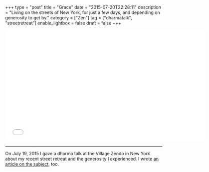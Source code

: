 +++
type = "post"
title = "Grace"
date = "2015-07-20T22:28:11"
description = "Living on the streets of New York, for just a few days, and depending on generosity to get by."
category = ["Zen"]
tag = ["dharmatalk", "streetretreat"]
enable_lightbox = false
draft = false
+++

<iframe style="border: none" src="//html5-player.libsyn.com/embed/episode/id/3686554/height/360/width/640/theme/legacy/direction/no/autoplay/no/autonext/no/thumbnail/yes/preload/no/no_addthis/no/" height="360" width="640" scrolling="no"  allowfullscreen webkitallowfullscreen mozallowfullscreen oallowfullscreen msallowfullscreen></iframe>

<hr />
<p>On July 19, 2015 I gave a dharma talk at the Village Zendo in New York about my recent street retreat and the generosity I experienced. I wrote <a href="/street-retreat-2015-recap/">an article on the subject</a>, too.</p>
